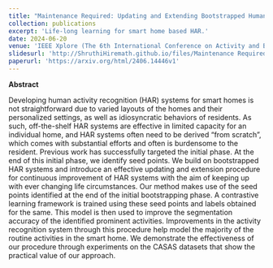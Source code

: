 ```yaml
---
title: "Maintenance Required: Updating and Extending Bootstrapped Human Activity Recognition Systems for Smart Homes"
collection: publications
excerpt: 'Life-long learning for smart home based HAR.'
date: 2024-06-20
venue: 'IEEE Xplore (The 6th International Conference on Activity and Behavior Computing)'
slidesurl: 'http://ShruthiHiremath.github.io/files/Maintenance Required Updating and Extending Bootstrapped Human Activity Recognition Systems for Smart Homes.pdf'
paperurl: 'https://arxiv.org/html/2406.14446v1'
---
```


**Abstract** 

Developing human activity recognition (HAR) systems for smart homes is not straightforward due to varied layouts of the homes and their personalized settings, as well as idiosyncratic behaviors of residents. As such, off-the-shelf HAR systems are effective in limited capacity for an individual home, and HAR systems often need to be derived “from scratch”, which comes with substantial efforts and often is burdensome to the resident. Previous work has successfully targeted the initial phase. At the end of this initial phase, we identify seed points. We build on bootstrapped HAR systems and introduce an effective updating and extension procedure for continuous improvement of HAR systems with the aim of keeping up with ever changing life circumstances. Our method makes use of the seed points identified at the end of the initial bootstrapping phase. A contrastive learning framework is trained using these seed points and labels obtained for the same. This model is then used to improve the segmentation accuracy of the identified prominent activities. Improvements in the activity recognition system through this procedure help model the majority of the routine activities in the smart home. We demonstrate the effectiveness of our procedure through experiments on the CASAS datasets that show the practical value of our approach.
